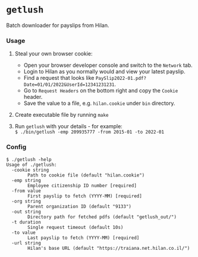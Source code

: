 # `getlush`

Batch downloader for payslips from Hilan.

### Usage

1. Steal your own browser cookie:
    - Open your browser developer console and switch to the `Network` tab.
    - Login to Hilan as you normally would and view your latest payslip.
    - Find a request that looks like `PaySlip2022-01.pdf?Date=01/01/2022&UserId=12341231231`.
    - Go to `Request Headers` on the bottom right and copy the `Cookie` header.
    - Save the value to a file, e.g. `hilan.cookie` under `bin` directory.

2. Create executable file by running `make`

3. Run `getlush` with your details - for example:  
    `$ ./bin/getlush -emp 209935777 -from 2015-01 -to 2022-01`


### Config

```
$ ./getlush -help
Usage of ./getlush:
  -cookie string
        Path to cookie file (default "hilan.cookie")
  -emp string
        Employee citizenship ID number [required]
  -from value
        First payslip to fetch (YYYY-MM) [required]
  -org string
        Parent organization ID (default "9133")
  -out string
        Directory path for fetched pdfs (default "getlush_out/")
  -t duration
        Single request timeout (default 10s)
  -to value
        Last payslip to fetch (YYYY-MM) [required]
  -url string
        Hilan's base URL (default "https://traiana.net.hilan.co.il/")

```
